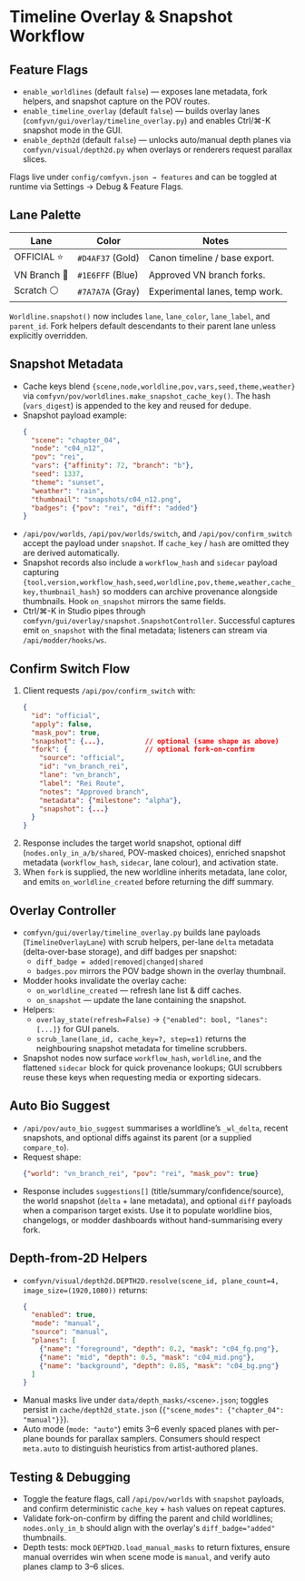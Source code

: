 # Timeline Overlay & Snapshot Workflow

## Feature Flags
- `enable_worldlines` (default `false`) — exposes lane metadata, fork helpers, and snapshot capture on the POV routes.
- `enable_timeline_overlay` (default `false`) — builds overlay lanes (`comfyvn/gui/overlay/timeline_overlay.py`) and enables Ctrl/⌘-K snapshot mode in the GUI.
- `enable_depth2d` (default `false`) — unlocks auto/manual depth planes via `comfyvn/visual/depth2d.py` when overlays or renderers request parallax slices.

Flags live under `config/comfyvn.json → features` and can be toggled at runtime via Settings → Debug & Feature Flags.

## Lane Palette
| Lane | Color | Notes |
|------|-------|-------|
| OFFICIAL ⭐ | `#D4AF37` (Gold) | Canon timeline / base export. |
| VN Branch 🔵 | `#1E6FFF` (Blue) | Approved VN branch forks. |
| Scratch ⚪ | `#7A7A7A` (Gray) | Experimental lanes, temp work. |

`Worldline.snapshot()` now includes `lane`, `lane_color`, `lane_label`, and `parent_id`. Fork helpers default descendants to their parent lane unless explicitly overridden.

## Snapshot Metadata
- Cache keys blend `{scene,node,worldline,pov,vars,seed,theme,weather}` via `comfyvn/pov/worldlines.make_snapshot_cache_key()`. The hash (`vars_digest`) is appended to the key and reused for dedupe.
- Snapshot payload example:
  ```json
  {
    "scene": "chapter_04",
    "node": "c04_n12",
    "pov": "rei",
    "vars": {"affinity": 72, "branch": "b"},
    "seed": 1337,
    "theme": "sunset",
    "weather": "rain",
    "thumbnail": "snapshots/c04_n12.png",
    "badges": {"pov": "rei", "diff": "added"}
  }
  ```
- `/api/pov/worlds`, `/api/pov/worlds/switch`, and `/api/pov/confirm_switch` accept the payload under `snapshot`. If `cache_key` / `hash` are omitted they are derived automatically.
- Snapshot records also include a `workflow_hash` and `sidecar` payload capturing `{tool,version,workflow_hash,seed,worldline,pov,theme,weather,cache_key,thumbnail_hash}` so modders can archive provenance alongside thumbnails. Hook `on_snapshot` mirrors the same fields.
- Ctrl/⌘-K in Studio pipes through `comfyvn/gui/overlay/snapshot.SnapshotController`. Successful captures emit `on_snapshot` with the final metadata; listeners can stream via `/api/modder/hooks/ws`.

## Confirm Switch Flow
1. Client requests `/api/pov/confirm_switch` with:
   ```json
   {
     "id": "official",
     "apply": false,
     "mask_pov": true,
     "snapshot": {...},          // optional (same shape as above)
     "fork": {                   // optional fork-on-confirm
       "source": "official",
       "id": "vn_branch_rei",
       "lane": "vn_branch",
       "label": "Rei Route",
       "notes": "Approved branch",
       "metadata": {"milestone": "alpha"},
       "snapshot": {...}
     }
   }
   ```
2. Response includes the target world snapshot, optional diff (`nodes.only_in_a/b/shared`, POV-masked choices), enriched snapshot metadata (`workflow_hash`, `sidecar`, lane colour), and activation state.
3. When `fork` is supplied, the new worldline inherits metadata, lane color, and emits `on_worldline_created` before returning the diff summary.

## Overlay Controller
- `comfyvn/gui/overlay/timeline_overlay.py` builds lane payloads (`TimelineOverlayLane`) with scrub helpers, per-lane `delta` metadata (delta-over-base storage), and diff badges per snapshot:
  - `diff_badge = added|removed|changed|shared`
  - `badges.pov` mirrors the POV badge shown in the overlay thumbnail.
- Modder hooks invalidate the overlay cache:
  - `on_worldline_created` — refresh lane list & diff caches.
  - `on_snapshot` — update the lane containing the snapshot.
- Helpers:
  - `overlay_state(refresh=False)` → `{"enabled": bool, "lanes": [...]}` for GUI panels.
  - `scrub_lane(lane_id, cache_key=?, step=±1)` returns the neighbouring snapshot metadata for timeline scrubbers.
- Snapshot nodes now surface `workflow_hash`, `worldline`, and the flattened `sidecar` block for quick provenance lookups; GUI scrubbers reuse these keys when requesting media or exporting sidecars.

## Auto Bio Suggest
- `/api/pov/auto_bio_suggest` summarises a worldline’s `_wl_delta`, recent snapshots, and optional diffs against its parent (or a supplied `compare_to`).
- Request shape:
  ```json
  {"world": "vn_branch_rei", "pov": "rei", "mask_pov": true}
  ```
- Response includes `suggestions[]` (title/summary/confidence/source), the world snapshot (`delta` + lane metadata), and optional `diff` payloads when a comparison target exists. Use it to populate worldline bios, changelogs, or modder dashboards without hand-summarising every fork.

## Depth-from-2D Helpers
- `comfyvn/visual/depth2d.DEPTH2D.resolve(scene_id, plane_count=4, image_size=(1920,1080))` returns:
  ```json
  {
    "enabled": true,
    "mode": "manual",
    "source": "manual",
    "planes": [
      {"name": "foreground", "depth": 0.2, "mask": "c04_fg.png"},
      {"name": "mid", "depth": 0.5, "mask": "c04_mid.png"},
      {"name": "background", "depth": 0.85, "mask": "c04_bg.png"}
    ]
  }
  ```
- Manual masks live under `data/depth_masks/<scene>.json`; toggles persist in `cache/depth2d_state.json` (`{"scene_modes": {"chapter_04": "manual"}}`).
- Auto mode (`mode: "auto"`) emits 3–6 evenly spaced planes with per-plane bounds for parallax samplers. Consumers should respect `meta.auto` to distinguish heuristics from artist-authored planes.

## Testing & Debugging
- Toggle the feature flags, call `/api/pov/worlds` with `snapshot` payloads, and confirm deterministic `cache_key` + `hash` values on repeat captures.
- Validate fork-on-confirm by diffing the parent and child worldlines; `nodes.only_in_b` should align with the overlay's `diff_badge="added"` thumbnails.
- Depth tests: mock `DEPTH2D.load_manual_masks` to return fixtures, ensure manual overrides win when scene mode is `manual`, and verify auto planes clamp to 3–6 slices.
